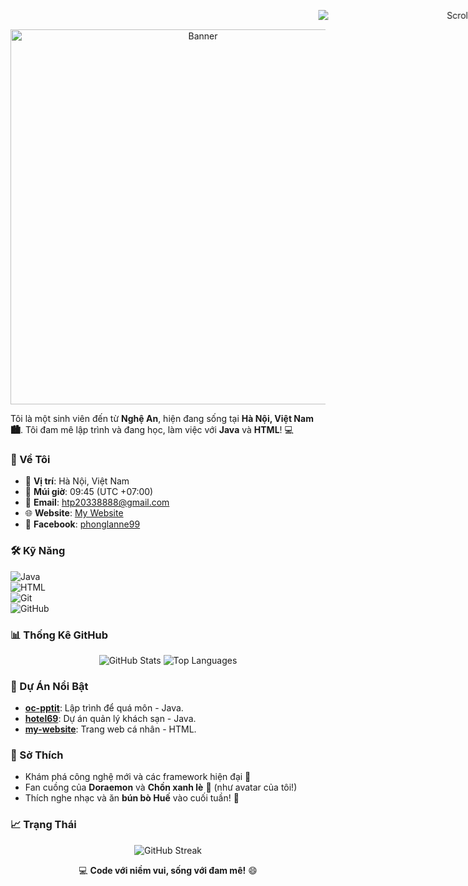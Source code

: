 <p align="center">
  <img src="https://readme-typing-svg.herokuapp.com?font=Fira+Code&size=20&duration=2000&pause=500&color=00C4B4&width=1000&lines=Xin+chào!+Tôi+là+Hoàng+Trần+Phong+👋+~+Sinh+viên+đam+mê+công+nghệ+từ+Nghệ+An!+🚀" alt="Scrolling Banner" style="display: block; margin: 0 auto; animation: scroll 10s linear infinite;">
</p>

<style>
  @keyframes scroll {
    0% { transform: translateX(100%); }
    100% { transform: translateX(-100%); }
  }
</style>

<p align="center">
  <img src="https://via.placeholder.com/600x200.png?text=Hoang+Tran+Phong+-+Welcome+to+My+GitHub" alt="Banner" width="600">
</p>

Tôi là một sinh viên đến từ **Nghệ An**, hiện đang sống tại **Hà Nội, Việt Nam 🏙️**. Tôi đam mê lập trình và đang học, làm việc với **Java** và **HTML**! 💻

### 🌟 Về Tôi
- 📍 **Vị trí**: Hà Nội, Việt Nam  
- 📅 **Múi giờ**: 09:45 (UTC +07:00)  
- 📧 **Email**: [htp20338888@gmail.com](mailto:htp20338888@gmail.com)  
- 🌐 **Website**: [My Website](httpsđhttps://htp8888.github.io/my-website/)  
- 📘 **Facebook**: [phonglanne99](https://facebook.com/phonglanne99)

### 🛠️ Kỹ Năng
![Java](https://img.shields.io/badge/-Java-007396?style=flat-square&logo=java)  
![HTML](https://img.shields.io/badge/-HTML-E34F26?style=flat-square&logo=html5)  
![Git](https://img.shields.io/badge/-Git-F05032?style=flat-square&logo=git)  
![GitHub](https://img.shields.io/badge/-GitHub-181717?style=flat-square&logo=github)

### 📊 Thống Kê GitHub
<p align="center">
  <img src="https://github-readme-stats.vercel.app/api?username=HTP8888&show_icons=true&theme=midnight-purple" alt="GitHub Stats">
  <img src="https://github-readme-stats.vercel.app/api/top-langs/?username=HTP8888&layout=compact&theme=midnight-purple" alt="Top Languages">
</p>

### 📌 Dự Án Nổi Bật
- **[oc-pptit](https://github.com/HTP8888/OOP-PTIT)**: Lập trình để quá môn - Java.  
- **[hotel69](https://github.com/HTP8888/hotel69)**: Dự án quản lý khách sạn - Java.  
- **[my-website](https://htp8888.github.io/my-website/)**: Trang web cá nhân - HTML.

### 🎯 Sở Thích
- Khám phá công nghệ mới và các framework hiện đại 🌟  
- Fan cuồng của **Doraemon** và **Chồn xanh lè** 🐾 (như avatar của tôi!)  
- Thích nghe nhạc và ăn **bún bò Huế** vào cuối tuần! 🍜

### 📈 Trạng Thái
<p align="center">
  <img src="https://github-readme-streak-stats.herokuapp.com/?user=HTP8888&theme=midnight-purple" alt="GitHub Streak">
</p>

<p align="center">
  💻 <b>Code với niềm vui, sống với đam mê!</b> 😄
</p>
